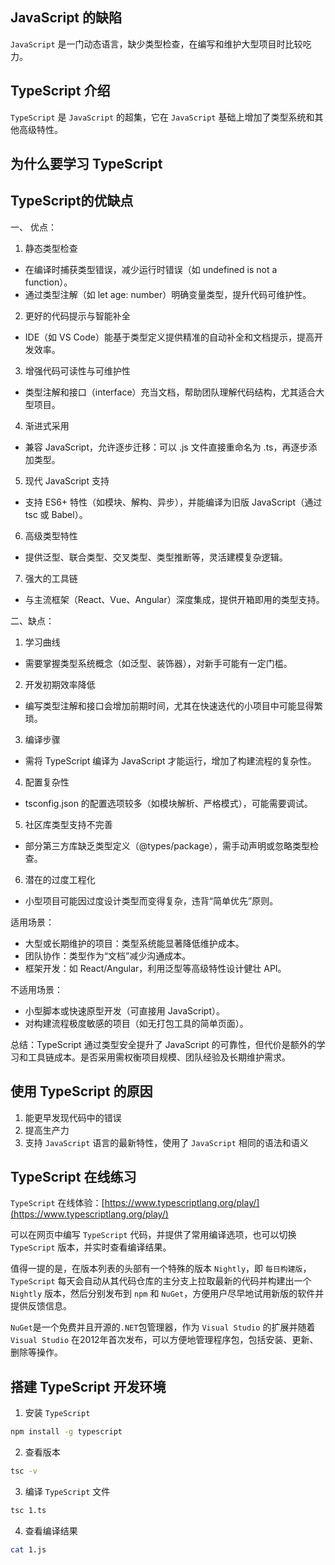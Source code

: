 ## JavaScript 的缺陷
`JavaScript` 是一门动态语言，缺少类型检查，在编写和维护大型项目时比较吃力。

## TypeScript 介绍

`TypeScript` 是 `JavaScript` 的超集，它在 `JavaScript` 基础上增加了类型系统和其他高级特性。

## 为什么要学习 TypeScript

## TypeScript的优缺点
一、 优点：
1. 静态类型检查
- 在编译时捕获类型错误，减少运行时错误（如 undefined is not a function）。
- 通过类型注解（如 let age: number）明确变量类型，提升代码可维护性。

2. 更好的代码提示与智能补全
- IDE（如 VS Code）能基于类型定义提供精准的自动补全和文档提示，提高开发效率。

3. 增强代码可读性与可维护性
- 类型注解和接口（interface）充当文档，帮助团队理解代码结构，尤其适合大型项目。

4. 渐进式采用
- 兼容 JavaScript，允许逐步迁移：可以 .js 文件直接重命名为 .ts，再逐步添加类型。

5. 现代 JavaScript 支持
- 支持 ES6+ 特性（如模块、解构、异步），并能编译为旧版 JavaScript（通过 tsc 或 Babel）。

6. 高级类型特性
- 提供泛型、联合类型、交叉类型、类型推断等，灵活建模复杂逻辑。

7. 强大的工具链
- 与主流框架（React、Vue、Angular）深度集成，提供开箱即用的类型支持。
  
二、缺点：
1. 学习曲线
- 需要掌握类型系统概念（如泛型、装饰器），对新手可能有一定门槛。

2. 开发初期效率降低
- 编写类型注解和接口会增加前期时间，尤其在快速迭代的小项目中可能显得繁琐。

3. 编译步骤
- 需将 TypeScript 编译为 JavaScript 才能运行，增加了构建流程的复杂性。

4. 配置复杂性
- tsconfig.json 的配置选项较多（如模块解析、严格模式），可能需要调试。

5. 社区库类型支持不完善
- 部分第三方库缺乏类型定义（@types/package），需手动声明或忽略类型检查。

6. 潜在的过度工程化
- 小型项目可能因过度设计类型而变得复杂，违背“简单优先”原则。

适用场景：
- 大型或长期维护的项目：类型系统能显著降低维护成本。
- 团队协作：类型作为“文档”减少沟通成本。
- 框架开发：如 React/Angular，利用泛型等高级特性设计健壮 API。

不适用场景：
- 小型脚本或快速原型开发（可直接用 JavaScript）。
- 对构建流程极度敏感的项目（如无打包工具的简单页面）。

总结：TypeScript 通过类型安全提升了 JavaScript 的可靠性，但代价是额外的学习和工具链成本。是否采用需权衡项目规模、团队经验及长期维护需求。
## 使用 TypeScript 的原因
1. 能更早发现代码中的错误
2. 提高生产力
3. 支持 `JavaScript` 语言的最新特性，使用了 `JavaScript` 相同的语法和语义

## TypeScript 在线练习

`TypeScript` 在线体验：[https://www.typescriptlang.org/play/](https://www.typescriptlang.org/play/)

可以在网页中编写 `TypeScript` 代码，并提供了常用编译选项，也可以切换 `TypeScript` 版本，并实时查看编译结果。

值得一提的是，在版本列表的头部有一个特殊的版本 `Nightly`，即 `每日构建版`， `TypeScript` 每天会自动从其代码仓库的主分支上拉取最新的代码并构建出一个 `Nightly` 版本，然后分别发布到 `npm` 和 `NuGet`，方便用户尽早地试用新版的软件并提供反馈信息。

`NuGet`是一个免费并且开源的`.NET`包管理器，作为 `Visual Studio` 的扩展并随着 `Visual Studio` 在2012年首次发布，可以方便地管理程序包，包括安装、更新、删除等操作。

## 搭建 TypeScript 开发环境

1. 安装 `TypeScript`
```bash
npm install -g typescript
```

2. 查看版本
```bash
tsc -v
```

3. 编译 `TypeScript` 文件
```bash
tsc 1.ts
```

4. 查看编译结果
```bash
cat 1.js
```

